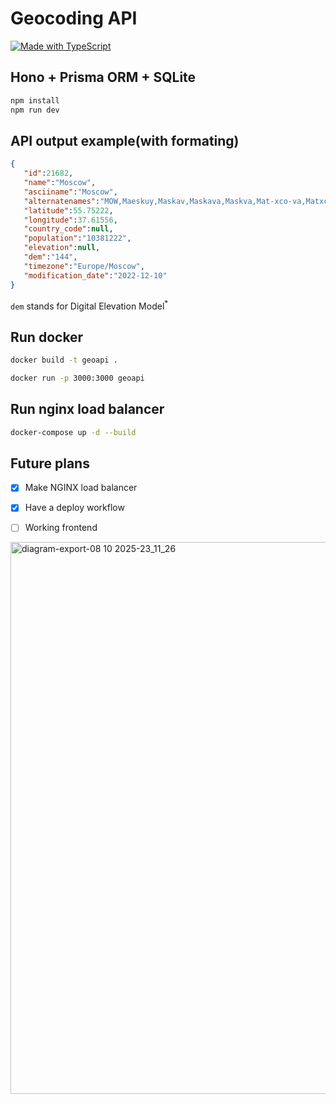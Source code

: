 # Geocoding API

[![Made with TypeScript](https://img.shields.io/badge/Made_with-TypeScript-blue?logo=typescript&logoColor=white)](https://www.typescriptlang.org/ "Go to TypeScript homepage")

## Hono + Prisma ORM + SQLite

```bash
npm install
npm run dev
```

## API output example(with formating)

```json
{
   "id":21682,
   "name":"Moscow",
   "asciiname":"Moscow",
   "alternatenames":"MOW,Maeskuy,Maskav,Maskava,Maskva,Mat-xco-va,Matxcova,Matxcơva,Mosca,Moscfa,Moscha,Mosco,Moscou,Moscova,Moscovo,Moscow,Moscoƿ,Moscu,Moscua,Moscòu,Moscó,Moscù,Moscú,Moskva,Moska,Moskau,Mosko,Moskokh,Moskou,Moskov,Moskova,Moskovu,Moskow,Moskowa,Mosku,Moskuas,Moskva,Moskve,Moskvo,Moskvy,Moskwa,Moszkva,Muskav,Musko,Mát-xcơ-va,Mòskwa,Məskeu,Məskəү,masko,maskw,mo si ke,moseukeuba,mosko,mosukuwa,mskw,mwskva,mwskw,mwsqbh,mx s ko,Μόσχα,Мæскуы,Маскав,Масква,Москва,Москве,Москвы,Москова,Москох,Москъва,Мускав,Муско,Мәскеу,Мәскәү,Մոսկվա,מאָסקװע,מאסקווע,מוסקבה,ماسکو,مسکو,موسكو,موسكۋا,ܡܘܣܩܒܐ,मास्को,मॉस्को,মস্কো,மாஸ்கோ,มอสโก,མོ་སི་ཁོ།,მოსკოვი,ሞስኮ,モスクワ,莫斯科,모스크바",
   "latitude":55.75222,
   "longitude":37.61556,
   "country_code":null,
   "population":"10381222",
   "elevation":null,
   "dem":"144",
   "timezone":"Europe/Moscow",
   "modification_date":"2022-12-10"
}
```

`dem` stands for Digital Elevation Model<sup>*</sup>

## Run docker

```bash
docker build -t geoapi .
```

```bash
docker run -p 3000:3000 geoapi
```

## Run nginx load balancer

```bash
docker-compose up -d --build
```

## Future plans

- [x] Make NGINX load balancer
- [x] Have a deploy workflow
- [ ] Working frontend


<img width="867" height="883" alt="diagram-export-08 10 2025-23_11_26" src="https://github.com/user-attachments/assets/9570719d-e54c-4f6c-9799-1dc7619eedd4" />

